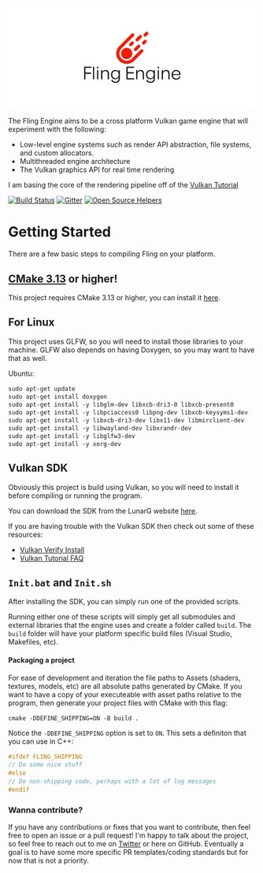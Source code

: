 ![Fling Engine Logo](docs/Fling-Engine-logo/cover.png)

The Fling Engine aims to be a cross platform Vulkan game engine that will experiment with the following:

* Low-level engine systems such as render API abstraction, file systems, and custom allocators.
* Multithreaded engine architecture
* The Vulkan graphics API for real time rendering

I am basing the core of the rendering pipeline off of the 
[Vulkan Tutorial](https://vulkan-tutorial.com/Drawing_a_triangle/Setup/Validation_layers)

[![Build Status](https://travis-ci.com/flingengine/FlingEngine.svg?branch=master)](https://travis-ci.com/flingengine/FlingEngine)
[![Gitter](https://badges.gitter.im/fling-engine/community.svg)](https://gitter.im/fling-engine/community?utm_source=badge&utm_medium=badge&utm_campaign=pr-badge)
[![Open Source Helpers](https://www.codetriage.com/flingengine/flingengine/badges/users.svg)](https://www.codetriage.com/flingengine/flingengine)

# Getting Started

There are a few basic steps to compiling Fling on your platform. 

## [CMake 3.13](https://cmake.org/download/) or higher!
This project requires CMake 3.13 or higher, you can install it [here](https://cmake.org/download/).

## For Linux
This project uses GLFW, so you will need to install those libraries to your machine.
GLFW also depends on having Doxygen, so you may want to have that as well.

Ubuntu:
```
sudo apt-get update
sudo apt-get install doxygen
sudo apt-get install -y libglm-dev libxcb-dri3-0 libxcb-present0
sudo apt-get install -y libpciaccess0 libpng-dev libxcb-keysyms1-dev
sudo apt-get install -y libxcb-dri3-dev libx11-dev libmirclient-dev
sudo apt-get install -y libwayland-dev libxrandr-dev
sudo apt-get install -y libglfw3-dev
sudo apt-get install -y xorg-dev
```

## Vulkan SDK
Obviously this project is build using Vulkan, so you will need to install it before compiling 
or running the program. 

You can download the SDK from the LunarG website [here](https://www.lunarg.com/vulkan-sdk/). 

If you are having trouble with the Vulkan SDK then check out some of these resources: 
* [Vulkan Verify Install](https://vulkan.lunarg.com/doc/view/1.1.106.0/windows/getting_started.html#user-content-verify-the-installation)
* [Vulkan Tutorial FAQ](https://vulkan-tutorial.com/FAQ)

## `Init.bat` and `Init.sh`
After installing the SDK, you can simply run one of the provided scripts. 

Running either one of these scripts will simply get all submodules and external libraries
that the engine uses and create a folder called `build`. The `build` folder will have your
platform specific build files (Visual Studio, Makefiles, etc). 

#### Packaging a project

For ease of development and iteration the file paths to Assets (shaders, textures, models, etc) are all 
absolute paths generated by CMake. If you want to have a copy of your executeable with asset paths relative
to the program, then generate your project files with CMake with this flag: 

```
cmake -DDEFINE_SHIPPING=ON -B build .
```

Notice the `-DDEFINE_SHIPPING` option is set to `ON`. This sets a definiton that you can use in C++: 

```C
#ifdef FLING_SHIPPING
// Do some nice stuff
#else
// Do non-shipping code, perhaps with a lot of log messages
#endif
```


### Wanna contribute?

If you have any contributions or fixes that you want to contribute, then feel free to open 
an issue or a pull request! I'm happy to talk about the project, so feel free to reach out
to me on [Twitter](https://twitter.com/BenjaFriend?lang=en) or here on GitHub. Eventually a
goal is to have some more specific PR templates/coding standards but for now that is not a 
priority. 
